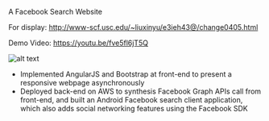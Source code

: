 A Facebook Search Website 

For display:
http://www-scf.usc.edu/~liuxinyu/e3ieh43@/change0405.html

Demo Video:
https://youtu.be/fve5fl6jT5Q

![alt text](http://www-scf.usc.edu/~liuxinyu/facebook_search.jpg)

-	Implemented AngularJS and Bootstrap at front-end to present a responsive webpage asynchronously
-	Deployed back-end on AWS to synthesis Facebook Graph APIs call from front-end, and built an Android Facebook search client application, which also adds social networking features using the Facebook SDK 
